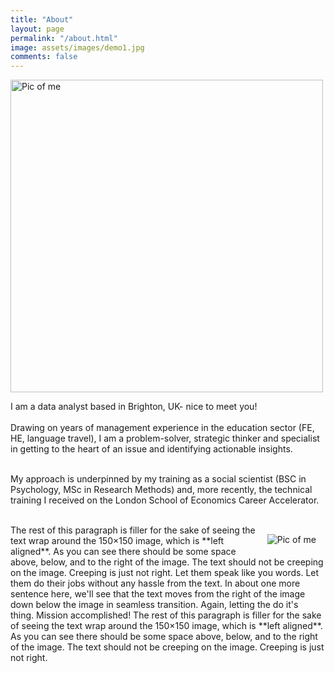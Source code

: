 ```yaml
---
title: "About"
layout: page
permalink: "/about.html"
image: assets/images/demo1.jpg
comments: false
---
```

<!--Image container start-->
<div class="box">
  <img src="{{ site.url }}{{ site.baseurl }}/assets/images/selfie3.jpg" alt="Pic of me" style="float: left 
    width="400" 
  height="500"  ; margin: 15px;">
</div>
<!--Image container end-->
    

<div>
  <p> I am a data analyst based in Brighton, UK- nice to meet you! <br><br>
    Drawing on years of management experience in the education sector (FE, HE, language travel), I am a problem-solver, strategic thinker and specialist in getting to the heart of an issue and identifying actionable insights. <br><br>
    
My approach is underpinned by my training as a social scientist (BSC in Psychology, MSc in Research Methods) and, more recently, the technical training I received on the London School of Economics Career Accelerator. <br><br>


  
 </p>
</div>



<!--Image container start-->
<div class="box">
  <img src="{{ site.url }}{{ site.baseurl }}/assets/images/selfie3.jpg" alt="Pic of me" style="float: right; margin: 15px;">
</div>
<!--Image container end-->
    

<div>
  <p> The rest of this paragraph is filler for the sake of seeing the text wrap around the 150×150 image, which is **left aligned**. As you can see there should be some space above, below, and to the right of the image. The text should not be creeping on the image. Creeping is just not right. Let them speak like you words. Let them do their jobs without any hassle from the text. In about one more sentence here, we'll see that the text moves from the right of the image down below the image in seamless transition. Again, letting the do it's thing. Mission accomplished! The rest of this paragraph is filler for the sake of seeing the text wrap around the 150×150 image, which is **left aligned**. As you can see there should be some space above, below, and to the right of the image. The text should not be creeping on the image. Creeping is just not right. </p>
</div>



<div class="icon-block mt-3 d-flex justify-content-between">  
<div>
<a target="_blank" href="{{ author[1].twitter }}"><i class="fab fa-twitter text-muted" aria-hidden="true"></i></a>  &nbsp;
<a target="_blank" href="{{ author[1].site }}"><i class="fa fa-globe text-muted" aria-hidden="true"></i></a> &nbsp;
</div>
